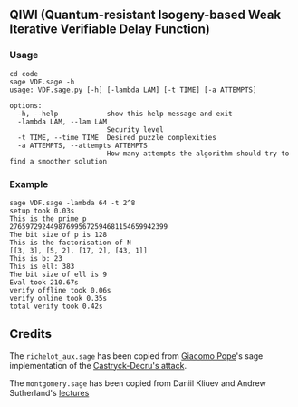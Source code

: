 ## QIWI (Quantum-resistant Isogeny-based Weak Iterative Verifiable Delay Function)

### Usage

```shell
cd code
sage VDF.sage -h
usage: VDF.sage.py [-h] [-lambda LAM] [-t TIME] [-a ATTEMPTS]

options:
  -h, --help            show this help message and exit
  -lambda LAM, --lam LAM
                        Security level
  -t TIME, --time TIME  Desired puzzle complexities
  -a ATTEMPTS, --attempts ATTEMPTS
                        How many attempts the algorithm should try to find a smoother solution
```

### Example

```shell
sage VDF.sage -lambda 64 -t 2^8
setup took 0.03s
This is the prime p
276597292449876995672594681154659942399
The bit size of p is 128
This is the factorisation of N
[[3, 3], [5, 2], [17, 2], [43, 1]]
This is b: 23
This is ell: 383
The bit size of ell is 9
Eval took 210.67s
verify offline took 0.06s
verify online took 0.35s
total verify took 0.42s
```

## Credits

The `richelot_aux.sage` has been copied from [Giacomo Pope](https://github.com/jack4818/Castryck-Decru-SageMath)'s sage implementation of the [Castryck-Decru's attack](https://eprint.iacr.org/2022/975.pdf).

The `montgomery.sage` has been copied from Daniil Kliuev and Andrew Sutherland's [lectures](https://sage.sagemath.org/share/public_paths/eb6864a672ce55b641f57b6ea6efdbe7596199a6)
